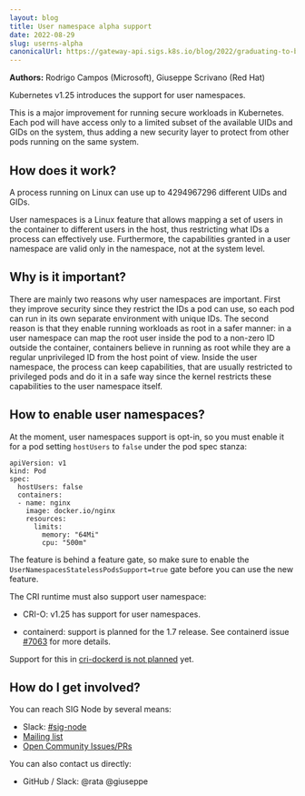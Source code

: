 ```yaml
---
layout: blog
title: User namespace alpha support
date: 2022-08-29
slug: userns-alpha
canonicalUrl: https://gateway-api.sigs.k8s.io/blog/2022/graduating-to-beta/
---
```


**Authors:** Rodrigo Campos (Microsoft), Giuseppe Scrivano (Red Hat)

Kubernetes v1.25 introduces the support for user namespaces.

This is a major improvement for running secure workloads in
Kubernetes.  Each pod will have access only to a limited subset of the
available UIDs and GIDs on the system, thus adding a new security
layer to protect from other pods running on the same system.

## How does it work?
A process running on Linux can use up to 4294967296 different UIDs and
GIDs.

User namespaces is a Linux feature that allows mapping a set of users
in the container to different users in the host, thus restricting what
IDs a process can effectively use.
Furthermore, the capabilities granted in a user namespace are valid
only in the namespace, not at the system level.

## Why is it important?
There are mainly two reasons why user namespaces are important.  First
they improve security since they restrict the IDs a pod can use, so
each pod can run in its own separate environment with unique IDs.
The second reason is that they enable running workloads as root in a
safer manner: in a user namespace can map the root user inside the pod
to a non-zero ID outside the container, containers believe in running as
root while they are a regular unprivileged ID from the host point of
view.  Inside the user namespace, the process can keep capabilities,
that are usually restricted to privileged pods and do it in a safe
way since the kernel restricts these capabilities to the user
namespace itself.

## How to enable user namespaces?
At the moment, user namespaces support is opt-in, so you must enable
it for a pod setting `hostUsers` to `false` under the pod spec stanza:
```
apiVersion: v1
kind: Pod
spec:
  hostUsers: false
  containers:
  - name: nginx
    image: docker.io/nginx
    resources:
      limits:
        memory: "64Mi"
        cpu: "500m"
```

The feature is behind a feature gate, so make sure to enable
the `UserNamespacesStatelessPodsSupport=true` gate before you can use
the new feature.

The CRI runtime must also support user namespace:

* CRI-O: v1.25 has support for user namespaces.

* containerd: support is planned for the 1.7 release.  See containerd
  issue [#7063][containerd-userns-issue] for more details.

Support for this in [cri-dockerd is not planned][CRI-dockerd-issue] yet.

[CRI-dockerd-issue]: https://github.com/Mirantis/cri-dockerd/issues/74
[containerd-userns-issue]: https://github.com/containerd/containerd/issues/7063

## How do I get involved?
You can reach SIG Node by several means:
- Slack: [#sig-node](https://kubernetes.slack.com/messages/sig-node)
- [Mailing list](https://groups.google.com/forum/#!forum/kubernetes-sig-node)
- [Open Community Issues/PRs](https://github.com/kubernetes/community/labels/sig%2Fnode)

You can also contact us directly:
- GitHub / Slack: @rata @giuseppe
